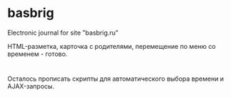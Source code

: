 # basbrig
Electronic journal for site "basbrig.ru"

HTML-разметка, карточка с родителями, перемещение по меню со временем - готово.
#
Осталось прописать скрипты для автоматического выбора времени и AJAX-запросы.
